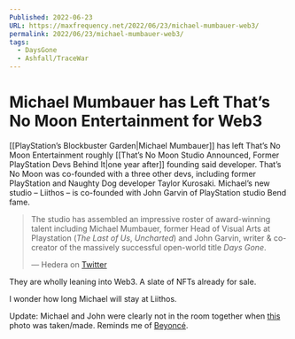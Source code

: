 ```yaml
---
Published: 2022-06-23
URL: https://maxfrequency.net/2022/06/23/michael-mumbauer-web3/
permalink: 2022/06/23/michael-mumbauer-web3/
tags:
  - DaysGone
  - Ashfall/TraceWar
---
```

# Michael Mumbauer has Left That’s No Moon Entertainment for Web3

[[PlayStation’s Blockbuster Garden|Michael Mumbauer]] has left That’s No Moon Entertainment roughly [[That’s No Moon Studio Announced, Former PlayStation Devs Behind It|one year after]] founding said developer. That’s No Moon was co-founded with a three other devs, including former PlayStation and Naughty Dog developer Taylor Kurosaki. Michael’s new studio – Liithos – is co-founded with John Garvin of PlayStation studio Bend fame.

> The studio has assembled an impressive roster of award-winning talent including Michael Mumbauer, former Head of Visual Arts at Playstation (*The Last of Us*, *Uncharted*) and John Garvin, writer & co-creator of the massively successful open-world title *Days Gone*.
> 
> — Hedera on [Twitter](https://twitter.com/hedera/status/1539962613227933699)

They are wholly leaning into Web3. A slate of NFTs already for sale.

I wonder how long Michael will stay at Liithos.

Update: Michael and John were clearly not in the room together when [this](https://pbs.twimg.com/media/FV8FAyDUsAAEpQx?format=jpg) photo was taken/made. Reminds me of [Beyoncé](https://www.buzzfeed.com/alliehayes/john-oliver-beyonce-photoshop-lion-king).